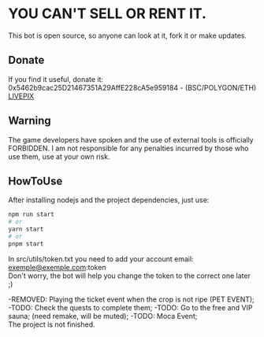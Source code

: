# YOU CAN'T SELL OR RENT IT.
This bot is open source, so anyone can look at it, fork it or make updates.<br>

## Donate
If you find it useful, donate it:<br>
0x5462b9cac25D21467351A29AffE228cA5e959184 - (BSC/POLYGON/ETH)<br>
[LIVEPIX](https://livepix.gg/0xgallo)


## Warning
The game developers have spoken and the use of external tools is officially FORBIDDEN. I am not responsible for any penalties incurred by those who use them, use at your own risk.


## HowToUse
After installing nodejs and the project dependencies, just use:

```bash
npm run start
# or
yarn start
# or
pnpm start
```

In src/utils/token.txt you need to add your account email: exemple@exemple.com:token<br>
Don't worry, the bot will help you change the token to the correct one later ;)


-REMOVED: Playing the ticket event when the crop is not ripe (PET EVENT);
-TODO: Check the quests to complete them;
-TODO: Go to the free and VIP sauna; (need remake, will be muted);
-TODO: Moca Event;
<br>
The project is not finished.






